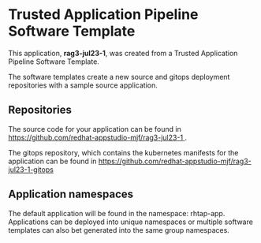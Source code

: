 # Trusted Application Pipeline Software Template

This application, **rag3-jul23-1**, was created from a Trusted Application Pipeline Software Template.

The software templates create a new source and gitops deployment repositories with a sample source application. 

## Repositories

The source code for your application can be found in [https://github.com/redhat-appstudio-mjf/rag3-jul23-1 ](https://github.com/redhat-appstudio-mjf/rag3-jul23-1 ).
 
The gitops repository, which contains the kubernetes manifests for the application can be found in 
[https://github.com/redhat-appstudio-mjf/rag3-jul23-1-gitops ](https://github.com/redhat-appstudio-mjf/rag3-jul23-1-gitops ) 

## Application namespaces 

The default application will be found in the namespace: rhtap-app. Applications can be deployed into unique namespaces or multiple software templates can also bet generated into the same group namespaces.  
